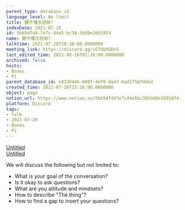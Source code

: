 ```yaml
---
parent_type: database_id
language_level: No limit
title: 聽不懂怎麼辦?
indexDate: 2021-07-28
id: 5bb54fd4-7e7c-44e5-bc38-5dd9e16918f4
name: 聽不懂怎麼辦?
talktime: 2021-07-28T20:30:00.0000000
meeting_link: https://discord.gg/vE7QUXGDnS
last_edited_time: 2021-08-16T01:26:00.0000000
archived: false
hosts:
- Bones
- Pi
parent_database_id: e9339446-880f-4ef0-8ad7-8ad1f507dded
created_time: 2021-07-26T15:26:00.0000000
object: page
notion_url: https://www.notion.so/5bb54fd47e7c44e5bc385dd9e16918f4
platform: Discord
tags:
- Talk
- 2021-07-28
- Bones
- Pi
---
```




[Untitled](https://www.notion.so/12c4a9e645d54aefa860b5f927a0b220)   
[Untitled](https://www.notion.so/482e61b02b9c4456b2b4fe86bb7544c6)   


We will discuss the following but not limited to:
   - What is your goal of the conversation?
   - Is it okay to ask questions?
   - What are you attitude and mindsets?
   - How to describe "The thing"?
   - How to find a gap to insert your questions?






